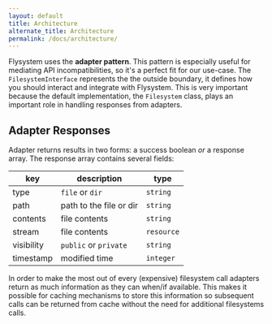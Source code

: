 ```yaml
---
layout: default
title: Architecture
alternate_title: Architecture
permalink: /docs/architecture/
---
```


Flysystem uses the  **adapter pattern**. This pattern is especially
useful for mediating API incompatibilities, so it's a perfect fit
for our use-case. The `FilesystemInterface` represents the the outside
boundary, it defines how you should interact and integrate with
Flysystem. This is very important because the default implementation,
the `Filesystem` class, plays an important role in handling responses
from adapters.

## Adapter Responses

Adapter returns results in two forms: a success boolean _or_ a response
array. The response array contains several fields:

key         | description              | type
----------- | ------------------------ | -----------
type        | `file` or `dir`          | `string`
path        | path to the file or dir  | `string`
contents    | file contents            | `string`
stream      | file contents            | `resource`
visibility  | `public` or `private`    | `string`
timestamp   | modified time            | `integer`

In order to make the most out of every (expensive) filesystem call adapters
return as much information as they can when/if available. This makes it possible
for caching mechanisms to store this information so subsequent calls can be
returned from cache without the need for additional filesystems calls.
